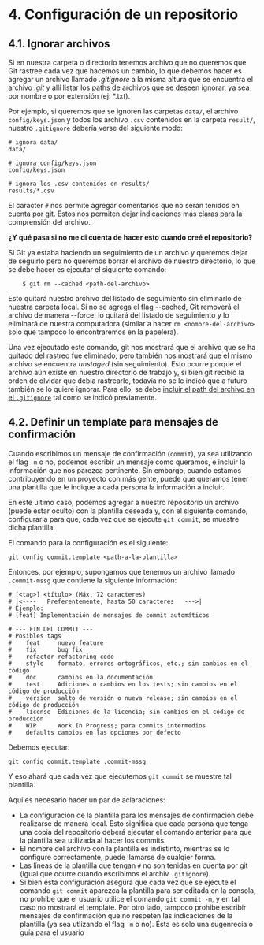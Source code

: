 # 4. Configuración de un repositorio

## 4.1. Ignorar archivos

Si en nuestra carpeta o directorio tenemos archivo que no queremos que Git rastree cada vez que hacemos un cambio, lo que debemos hacer es agregar un archivo llamado _.gitignore_ a la misma altura que se encuentra el archivo _.git_ y allí listar los paths de archivos que se deseen ignorar, ya sea por nombre o por extensión (ej: *.txt).

Por ejemplo, si queremos que se ignoren las carpetas `data/`, el archivo `config/keys.json` y todos los archivo `.csv` contenidos en la carpeta `result/`, nuestro `.gitignore` debería verse del siguiente modo:

```{txt}
# ignora data/
data/

# ignora config/keys.json
config/keys.json

# ignora los .csv contenidos en results/
results/*.csv
```

El caracter `#` nos permite agregar comentarios que no serán tenidos en cuenta por git. Estos nos permiten dejar indicaciones más claras para la comprensión del archivo.

**¿Y qué pasa si no me di cuenta de hacer esto cuando creé el repositorio?**

Si Git ya estaba haciendo un seguimiento de un archivo y queremos dejar de seguirlo pero no queremos borrar el archivo de nuestro directorio, lo que se debe hacer es ejecutar el siguiente comando:

        $ git rm --cached <path-del-archivo>
        
Esto quitará nuestro archivo del listado de seguimiento sin eliminarlo de nuestra carpeta local. Si no se agrega el flag --cached, Git removerá el archivo de manera --force: lo quitará del listado de seguimiento y lo eliminará de nuestra computadora (similar a hacer ```rm <nombre-del-archivo>``` solo que tampoco lo encontraremos en la papelera).

Una vez ejecutado este comando, git nos mostrará que el archivo que se ha quitado del rastreo fue eliminado, pero también nos mostrará que el mismo archivo se encuentra _unstaged_ (sin seguimiento). Esto ocurre porque el archivo aún existe en nuestro directorio de trabajo y, si bien git recibió la orden de olvidar que debía rastrearlo, todavía no se le indicó que a futuro también se lo quiere ignorar. Para ello, se debe [incluir el path del archivo en el `.gitignore`](#3.1.-Ignorar-archivos) tal como se indicó previamente.

## 4.2. Definir un template para mensajes de confirmación

Cuando escribimos un mensaje de confirmación (`commit`), ya sea utilizando el flag `-m` o no, podemos escribir un mensaje como queramos, e incluir la información que nos parezca pertinente. Sin embargo, cuando estamos contribuyendo en un proyecto con más gente, puede que queramos tener una plantilla que le indique a cada persona la información a incluir.

En este último caso, podemos agregar a nuestro repositorio un archivo (puede estar oculto) con la plantilla deseada y, con el siguiente comando, configurarla para que, cada vez que se ejecute `git commit`, se muestre dicha plantilla.

El comando para la configuración es el siguiente:

```{bash}
git config commit.template <path-a-la-plantilla>
```

Entonces, por ejemplo, supongamos que tenemos un archivo llamado `.commit-mssg` que contiene la siguiente información:

```{txt}
# [<tag>] <título> (Máx. 72 caracteres)
# |<----   Preferentemente, hasta 50 caracteres   --->|
# Ejemplo:
# [feat] Implementación de mensajes de commit automáticos

# --- FIN DEL COMMIT ---
# Posibles tags 
#    feat     nuevo feature
#    fix      bug fix
#    refactor refactoring code
#    style    formato, errores ortográficos, etc.; sin cambios en el código
#    doc      cambios en la documentación
#    test     Adiciones o cambios en los tests; sin cambios en el código de producción
#    version  salto de versión o nueva release; sin cambios en el código de producción
#    license  Ediciones de la licencia; sin cambios en el código de producción
#    WIP      Work In Progress; para commits intermedios
#    defaults cambios en las opciones por defecto
```

Debemos ejecutar:

```{bash}
git config commit.template .commit-mssg
```

Y eso ahará que cada vez que ejecutemos `git commit` se muestre tal plantilla.

Aquí es necesario hacer un par de aclaraciones:

- La configuración de la plantilla para los mensajes de confirmación debe realizarse de manera local. Esto significa que cada persona que tenga una copia del repositorio deberá ejecutar el comando anterior para que la plantilla sea utilizada al hacer los commits.
- El nombre del archivo con la plantilla es indistinto, mientras se lo configure correctamente, puede llamarse de cualqier forma.
- Las líneas de la plantilla que tengan `#` no son tenidas en cuenta por git (igual que ocurre cuando escribimos el archiv `.gitignore`).
- Si bien esta configuración asegura que cada vez que se ejecute el comando `git commit` aparezca la plantilla para ser editada en la consola, no prohibe que el usuario utilice el comando `git commit -m`, y en tal caso no mostrará el template. Por otro lado, tampoco prohibe escribir mensajes de confirmación que no respeten las indicaciones de la plantilla (ya sea utlizando el flag `-m` o no). Ésta es solo una sugenrecia o guía para el usuario